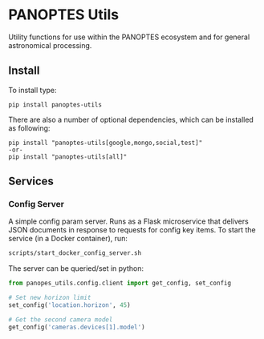 # PANOPTES Utils

Utility functions for use within the PANOPTES ecosystem and for general astronomical processing.

## Install
<a href="#" name='install'></a>

To install type:

```
pip install panoptes-utils
```

There are also a number of optional dependencies, which can be installed as following:

```
pip install "panoptes-utils[google,mongo,social,test]"
-or-
pip install "panoptes-utils[all]"
```

## Services
<a href="#" name='services'></a>

### Config Server

A simple config param server. Runs as a Flask microservice that delivers JSON documents
in response to requests for config key items. To start the service (in a Docker container), run:

```bash
scripts/start_docker_config_server.sh
```

The server can be queried/set in python:

```python
from panopes_utils.config.client import get_config, set_config

# Set new horizon limit
set_config('location.horizon', 45)

# Get the second camera model
get_config('cameras.devices[1].model')
```